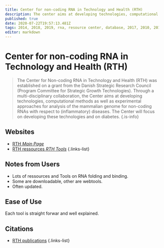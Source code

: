 ```yaml
---
title: Center for non-coding RNA in Technology and Health (RTH)
description: The center aims at developing technologies, computational methods as well as experimental approaches for analysis of the mammalian genome for non-coding RNAs in relation to (inflammatory) diseases.
published: true
date: 2020-07-22T19:57:13.481Z
tags: 2014, 2018, 2019, rna, resource center, database, 2017, 2010, 2011, 2015, 2016, 2012, 2013, interaction, 2020
editor: markdown
---
```


# Center for non-coding RNA in Technology and Health (RTH)

> The Center for Non-coding RNA in Technology and Health (RTH) was established on a grant from the Danish Strategic Research Council (Program Committee for Strategic Growth Technologies). Through a multi-disciplinary collaboration, the Center aims at developing technologies, computational methods as well as experimental approaches for analysis of the mammalian genome for non-coding RNAs with respect to (inflammatory) diseases. The Center will focus on developing these technologies and on diabetes.
{.is-info}

 

## Websites

- [RTH *Main Page*](https://rth.dk/)
- [RTH ressources *RTH Tools*](https://rth.dk/pages/resources.php)
{.links-list}


## Notes from Users
- Lots of ressources and Tools on RNA folding and binding.
- Some are downloadable, other are webtools.
- Often updated.

## Ease of Use

Each tool is straight forwar and well explained.

## Citations
- [RTH publications](https://rth.dk/publications/)
{.links-list}
